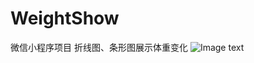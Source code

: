 # WeightShow
微信小程序项目 折线图、条形图展示体重变化
![Image text](https://github.com/a20086115/WeightShow/blob/master/icon.png)